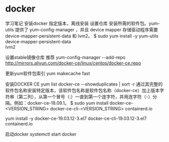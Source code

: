 # docker
学习笔记
安装docker 指定版本，离线安装
设置仓库
安装所需的软件包。yum-utils 提供了 yum-config-manager ，并且 device mapper 存储驱动程序需要 device-mapper-persistent-data 和 lvm2。
$ sudo yum install -y yum-utils \
  device-mapper-persistent-data \
  lvm2

设置stable镜像仓库
推荐
yum-config-manager --add-repo http://mirrors.aliyun.com/docker-ce/linux/centos/docker-ce.repo

更新yum软件包索引
yum makecache fast

安装DOCKER CE
yum list docker-ce --showduplicates | sort -r
通过其完整的软件包名称安装特定版本，该软件包名称是软件包名称（docker-ce）加上版本字符串（第二列），从第一个冒号（:）一直到第一个连字符，并用连字符（-）分隔。例如：docker-ce-18.09.1。
$ sudo yum install docker-ce-<VERSION_STRING> docker-ce-cli-<VERSION_STRING> containerd.io

yum install -y docker-ce-19.03.12-3.el7 docker-ce-cli-19.03.12-3.el7 containerd.io

启动docker
systemctl start docker
